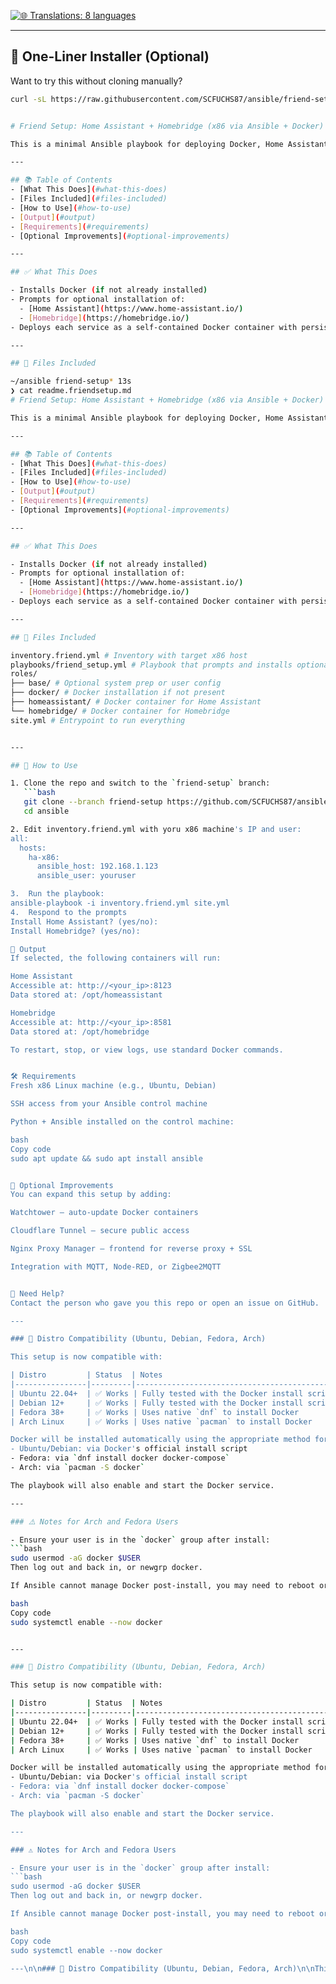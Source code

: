 [![🌐 Translations: 8 languages](https://img.shields.io/badge/Translations-8%20languages-blue?logo=translate)](translations/index.md)

---

## 🧩 One-Liner Installer (Optional)

Want to try this without cloning manually?

```bash
curl -sL https://raw.githubusercontent.com/SCFUCHS87/ansible/friend-setup/install_friend_setup.sh | bash


# Friend Setup: Home Assistant + Homebridge (x86 via Ansible + Docker)

This is a minimal Ansible playbook for deploying Docker, Home Assistant, and Homebridge on a clean x86 Linux system. It checks for Docker, installs it if missing, and then prompts you to install either or both of the home automation services.

---

## 📚 Table of Contents
- [What This Does](#what-this-does)
- [Files Included](#files-included)
- [How to Use](#how-to-use)
- [Output](#output)
- [Requirements](#requirements)
- [Optional Improvements](#optional-improvements)

---

## ✅ What This Does

- Installs Docker (if not already installed)
- Prompts for optional installation of:
  - [Home Assistant](https://www.home-assistant.io/)
  - [Homebridge](https://homebridge.io/)
- Deploys each service as a self-contained Docker container with persistent volumes

---

## 📁 Files Included

~/ansible friend-setup* 13s
❯ cat readme.friendsetup.md
# Friend Setup: Home Assistant + Homebridge (x86 via Ansible + Docker)

This is a minimal Ansible playbook for deploying Docker, Home Assistant, and Homebridge on a clean x86 Linux system. It checks for Docker, installs it if missing, and then prompts you to install either or both of the home automation services.

---

## 📚 Table of Contents
- [What This Does](#what-this-does)
- [Files Included](#files-included)
- [How to Use](#how-to-use)
- [Output](#output)
- [Requirements](#requirements)
- [Optional Improvements](#optional-improvements)

---

## ✅ What This Does

- Installs Docker (if not already installed)
- Prompts for optional installation of:
  - [Home Assistant](https://www.home-assistant.io/)
  - [Homebridge](https://homebridge.io/)
- Deploys each service as a self-contained Docker container with persistent volumes

---

## 📁 Files Included

inventory.friend.yml # Inventory with target x86 host
playbooks/friend_setup.yml # Playbook that prompts and installs optional roles
roles/
├── base/ # Optional system prep or user config
├── docker/ # Docker installation if not present
├── homeassistant/ # Docker container for Home Assistant
└── homebridge/ # Docker container for Homebridge
site.yml # Entrypoint to run everything


---

## 🚀 How to Use

1. Clone the repo and switch to the `friend-setup` branch:
   ```bash
   git clone --branch friend-setup https://github.com/SCFUCHS87/ansible.git
   cd ansible

2. Edit inventory.friend.yml with yoru x86 machine's IP and user:
all:
  hosts:
    ha-x86:
      ansible_host: 192.168.1.123
      ansible_user: youruser

3.  Run the playbook:
ansible-playbook -i inventory.friend.yml site.yml
4.  Respond to the prompts
Install Home Assistant? (yes/no):
Install Homebridge? (yes/no):

🧾 Output
If selected, the following containers will run:

Home Assistant
Accessible at: http://<your_ip>:8123
Data stored at: /opt/homeassistant

Homebridge
Accessible at: http://<your_ip>:8581
Data stored at: /opt/homebridge

To restart, stop, or view logs, use standard Docker commands.


🛠 Requirements
Fresh x86 Linux machine (e.g., Ubuntu, Debian)

SSH access from your Ansible control machine

Python + Ansible installed on the control machine:

bash
Copy code
sudo apt update && sudo apt install ansible


🧩 Optional Improvements
You can expand this setup by adding:

Watchtower — auto-update Docker containers

Cloudflare Tunnel — secure public access

Nginx Proxy Manager — frontend for reverse proxy + SSL

Integration with MQTT, Node-RED, or Zigbee2MQTT


💬 Need Help?
Contact the person who gave you this repo or open an issue on GitHub.

---

### 🐧 Distro Compatibility (Ubuntu, Debian, Fedora, Arch)

This setup is now compatible with:

| Distro         | Status  | Notes                                         |
|----------------|---------|-----------------------------------------------|
| Ubuntu 22.04+  | ✅ Works | Fully tested with the Docker install script   |
| Debian 12+     | ✅ Works | Fully tested with the Docker install script   |
| Fedora 38+     | ✅ Works | Uses native `dnf` to install Docker           |
| Arch Linux     | ✅ Works | Uses native `pacman` to install Docker        |

Docker will be installed automatically using the appropriate method for your distro:
- Ubuntu/Debian: via Docker's official install script
- Fedora: via `dnf install docker docker-compose`
- Arch: via `pacman -S docker`

The playbook will also enable and start the Docker service.

---

### ⚠️ Notes for Arch and Fedora Users

- Ensure your user is in the `docker` group after install:
```bash
sudo usermod -aG docker $USER
Then log out and back in, or newgrp docker.

If Ansible cannot manage Docker post-install, you may need to reboot or manually start Docker with:

bash
Copy code
sudo systemctl enable --now docker


---

### 🐧 Distro Compatibility (Ubuntu, Debian, Fedora, Arch)

This setup is now compatible with:

| Distro         | Status  | Notes                                         |
|----------------|---------|-----------------------------------------------|
| Ubuntu 22.04+  | ✅ Works | Fully tested with the Docker install script   |
| Debian 12+     | ✅ Works | Fully tested with the Docker install script   |
| Fedora 38+     | ✅ Works | Uses native `dnf` to install Docker           |
| Arch Linux     | ✅ Works | Uses native `pacman` to install Docker        |

Docker will be installed automatically using the appropriate method for your distro:
- Ubuntu/Debian: via Docker's official install script
- Fedora: via `dnf install docker docker-compose`
- Arch: via `pacman -S docker`

The playbook will also enable and start the Docker service.

---

### ⚠️ Notes for Arch and Fedora Users

- Ensure your user is in the `docker` group after install:
```bash
sudo usermod -aG docker $USER
Then log out and back in, or newgrp docker.

If Ansible cannot manage Docker post-install, you may need to reboot or manually start Docker with:

bash
Copy code
sudo systemctl enable --now docker

---\n\n### 🐧 Distro Compatibility (Ubuntu, Debian, Fedora, Arch)\n\nThis setup is now compatible with:\n\n| Distro         | Status  | Notes                                         |\n|----------------|---------|-----------------------------------------------|\n| Ubuntu 22.04+  | ✅ Works | Fully tested with the Docker install script   |\n| Debian 12+     | ✅ Works | Fully tested with the Docker install script   |\n| Fedora 38+     | ✅ Works | Uses native `dnf` to install Docker           |\n| Arch Linux     | ✅ Works | Uses native `pacman` to install Docker        |\n\nDocker will be installed automatically using the appropriate method for your distro:\n- Ubuntu/Debian: via Docker's official install script\n- Fedora: via `dnf install docker docker-compose`\n- Arch: via `pacman -S docker`\n\nThe playbook will also enable and start the Docker service.\n\n---\n\n### ⚠️ Notes for Arch and Fedora Users\n\n- Ensure your user is in the `docker` group after install:\n  ```bash\n  sudo usermod -aG docker $USER\n  ```\n  Then log out and back in, or `newgrp docker`.\n\n- If Ansible cannot manage Docker post-install, you may need to reboot or manually start Docker with:\n  ```bash\n  sudo systemctl enable --now docker\n  ```
